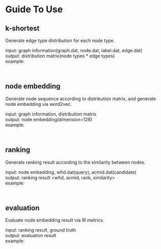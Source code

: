 # Guide To Use
 
## k-shortest
Generate edge type distribution for each node type.    

input: graph information(graph.dat, node.dat, label.dat, edge.dat)     
output: distribution matrix(node types * edge types)      
example:
```
 
```
## node embedding
Generate node sequence according to distribution matrix, and generate node embedding via word2vec.

input: graph information, distribution matrix      
output: node embedding(dimension=128)     
example:
```
 
```

## ranking
Generate ranking result according to the similarity between nodes.    

input: node embedding, wfid.dat(query), acmid.dat(candidate)    
output: ranking result <wfid, acmid, rank, similarity>    
example:
```
 
```

## evaluation
Evaluate node embedding result via IR metrics.      

input: ranking result, ground truth   
output: evaluation result       
example:
```
 
```


 
